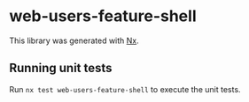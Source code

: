 # web-users-feature-shell

This library was generated with [Nx](https://nx.dev).

## Running unit tests

Run `nx test web-users-feature-shell` to execute the unit tests.
